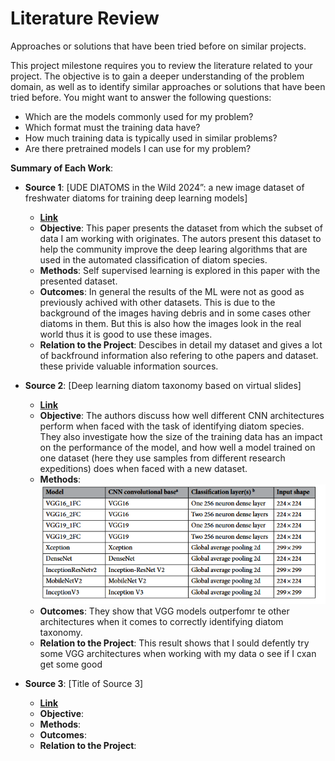 # Literature Review

Approaches or solutions that have been tried before on similar projects.


This project milestone requires you to review the literature related to your project. The objective is to gain a deeper understanding of the problem domain, as well as to identify similar approaches or solutions that have been tried before.
You might want to answer the following questions:
  * Which are the models commonly used for my problem?
  * Which format must the training data have?
  * How much training data is typically used in similar problems?
  * Are there pretrained models I can use for my problem?

**Summary of Each Work**:

- **Source 1**: [UDE DIATOMS in the Wild 2024”: a new image dataset of freshwater diatoms for training deep learning models]

  - **[Link](https://academic.oup.com/gigascience/article/doi/10.1093/gigascience/giae087/7912108?login=false)**
  - **Objective**: This paper presents the dataset from which the subset of data I am working with originates. The autors present this dataset to help the community improve the deep learing algorithms that are used in the automated classification of diatom species.
  - **Methods**: Self supervised learning is explored in this paper with the presented dataset.
  - **Outcomes**: In general the results of the ML were not as good as previously achived with other datasets. This is due to the background of the images having debris and in some cases other diatoms in them. But this is also how the images look in the real world thus it is good to use these images.
  - **Relation to the Project**: Descibes in detail my dataset and gives a lot of backfround information also refering to othe papers and dataset. these privide valuable information sources.

- **Source 2**: [Deep learning diatom taxonomy based on virtual slides]

  - **[Link](https://www.nature.com/articles/s41598-020-71165-w)**
  - **Objective**: The authors discuss how well different CNN architectures perform when faced with the task of identifying diatom species. They also investigate how the size of the training data has an impact on the performance of the model, and how well a model trained on one dataset (here they use samples from different research expeditions) does when faced with a new dataset.
  - **Methods**: ![table of the used cnn architectures](image.png)
  - **Outcomes**: They show that VGG models outperfomr te other architectures when it comes to correctly identifying diatom taxonomy.
  - **Relation to the Project**: This result shows that I sould defently try some VGG architectures when working with my data o see if I cxan get some good 

- **Source 3**: [Title of Source 3]

  - **[Link]()**
  - **Objective**:
  - **Methods**:
  - **Outcomes**:
  - **Relation to the Project**:
